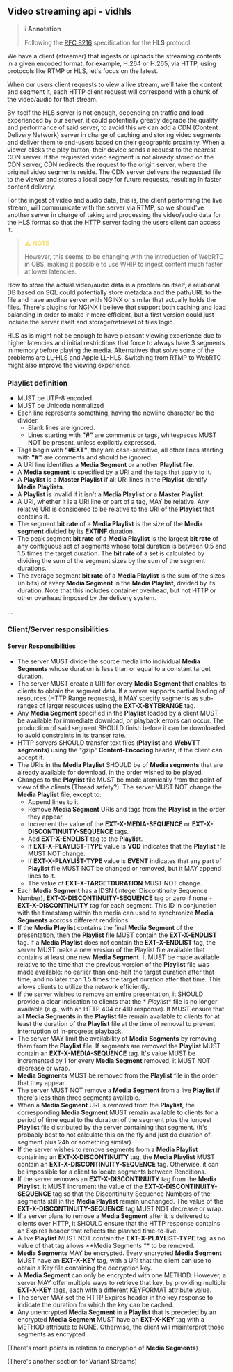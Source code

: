 ## Video streaming api - vidhls

> &#8505; **Annotation**
>
> Following the [RFC 8216](https://datatracker.ietf.org/doc/html/rfc8216) specification for the **HLS** protocol.

We have a client (streamer) that ingests or uploads the streaming contents in a given encoded format, for example, H.264
or H.265, via HTTP, using protocols like RTMP or HLS, let's focus on the latest.

When our users client requests to view a live stream, we'll take the content
and segment it, each HTTP client request will correspond with a chunk of the video/audio
for that stream.

By itself the HLS server is not enough, depending on traffic and load experienced by our server,
it could potentially greatly degrade the quality and performance of said server, to avoid this we can add a CDN
(Content Delivery Network) server in charge of caching and storing video
segments and deliver them to end-users based on their geographic proximity.
When a viewer clicks the play button, their device sends a request to the nearest CDN server. If the requested
video segment is not already stored on the CDN server, CDN redirects the request to the origin server, where the
original
video segments reside. The CDN server delivers the requested file to the viewer and stores a local copy for future
requests,
resulting in faster content delivery.

For the ingest of video and audio data, this is, the client performing the live stream, will communicate with the server
via RTMP, so we should've another server in charge of taking and processing the video/audio data for the HLS format so
that
the HTTP server facing the users client can access it.
> <span style="color:#F5DD67">&#9888; **NOTE**</span>
>
> However, this seems to be changing with the introduction of WebRTC in OBS, making it possible to use WHIP to ingest
> content much faster at lower latencies.

How to store the actual video/audio data is a problem on itself, a relational DB based on SQL could potentially store
metadata and the path/URL to the file and have another server with NGINX or similar that actually holds the files.
There's
plugins for NGINX I believe that support both caching and load balancing in order to make ir more efficient, but a first
version could just include the server itself and storage/retrieval of files logic.

HLS as is might not be enough to have pleasant viewing experience due to higher latencies and initial restrictions that
force
to always have 3 segments in memory before playing the media. Alternatives that solve some of the problems are LL-HLS
and
Apple LL-HLS. Switching from RTMP to WebRTC might also improve the viewing experience.

### Playlist definition

- MUST be UTF-8 encoded.
- MUST be Unicode normalized
- Each line represents something, having the newline character be the divider.
    - Blank lines are ignored.
    - Lines starting with **"#"** are comments or tags, whitespaces MUST NOT be present, unless explicitly expressed.
- Tags begin with **"#EXT"**, they are case-sensitive, all other lines starting with **"#"** are comments and should be
  ignored.
- A URI line identifies a **Media Segment** or another **Playlist file**.
- A **Media segment** is specified by a URI and the tags that apply to it.
- A **Playlist** is a **Master Playlist** if all URI lines in the **Playlist** identify **Media Playlists**.
- A **Playlist** is invalid if it isn't a **Media Playlist** or a **Master Playlist**.
- A URI, whether it is a URI line or part of a tag, MAY be relative. Any relative URI is considered to be relative to
  the
  URI of the **Playlist** that contains it.
- The segment **bit rate** of a **Media Playlist** is the size of the **Media segment** divided by its **EXTINF**
  duration.
- The peak segment **bit rate** of a **Media Playlist** is the largest **bit rate** of any contiguous set of segments
  whose
  total duration is between 0.5 and 1.5 times the target duration. The **bit rate** of a set is calculated by dividing
  the
  sum of the segment sizes by the sum of the segment durations.
- The average segment **bit rate** of a **Media Playlist** is the sum of the sizes (in bits) of every **Media Segment**
  in
  the **Media Playlist**, divided by its duration. Note that this includes container overhead, but not HTTP or other
  overhead
  imposed by the delivery system.

...

### Client/Server responsibilities

#### Server Responsibilities

- The server MUST divide the source media into individual **Media Segments** whose duration is less than or equal to a
  constant target duration.
- The server MUST create a URI for every **Media Segment** that enables its clients to obtain the segment data. If a
  server
  supports partial loading of resources (HTTP Range requests), it MAY specify segments as sub-ranges of larger resources
  using
  the **EXT-X-BYTERANGE** tag.
- Any **Media Segment** specified in the **Playlist** loaded by a client MUST be available for immediate download, or
  playback
  errors can occur. The production of said segment SHOULD finish before it can be downloaded to avoid constraints in its
  transer
  rate.
- HTTP servers SHOULD transfer text files (**Playlist** and **WebVTT segments**) using the "gzip" **Content-Encoding**
  header,
  if the client can accept it.
- The URIs in the **Media Playlist** SHOULD be of **Media segments** that are already available for download, in the
  order
  wished to be played.
- Changes to the **Playlist** file MUST be made atomically from the point of view of the clients (Thread safety?).
  The server MUST NOT change the **Media Playlist** file, except to:
  - Append lines to it.
  - Remove **Media Segment** URIs and tags from the **Playlist** in the order they appear.
  - Increment the value of the **EXT-X-MEDIA-SEQUENCE** or **EXT-X-DISCONTINUITY-SEQUENCE** tags.
  - Add **EXT-X-ENDLIST** tag to the **Playlist**.
  - If **EXT-X-PLAYLIST-TYPE** value is **VOD** indicates that the **Playlist** file MUST NOT change.
  - If **EXT-X-PLAYLIST-TYPE** value is **EVENT** indicates that any part of **Playlist** file MUST NOT be changed or
    removed,
    but it MAY append lines to it.
  - The value of **EXT-X-TARGETDURATION** MUST NOT change.
- Each **Media Segment** has a IDSN (Integer Discontinuity Sequence Number), **EXT-X-DISCONTINUITY-SEQUENCE** tag or
  zero
  if none + **EXT-X-DISCONTINUITY** tag for each segment. This ID in conjunction with the timestamp within the media can
  used
  to synchronize **Media Segments** accross different renditions.
- If the **Media Playlist** contains the final **Media Segment** of the presentation, then the **Playlist** file MUST
  contain
  the **EXT-X-ENDLIST** tag. If a **Media Playlist** does not contain the **EXT-X-ENDLIST** tag, the server MUST make a
  new version
  of the Playlist file available that contains at least one new **Media Segment**. It MUST be made available relative to
  the
  time that the previous version of the **Playlist** file was made available: no earlier than one-half the target
  duration
  after that time, and no later than 1.5 times the target duration after that time. This allows clients to utilize the
  network
  efficiently.
- If the server wishes to remove an entire presentation, it SHOULD provide a clear indication to clients that the *
  *Playlist**
  file is no longer available (e.g., with an HTTP 404 or 410 response). It MUST ensure that all **Media Segments** in
  the **Playlist**
  file remain available to clients for at least the duration of the **Playlist** file at the time of removal to prevent
  interruption
  of in-progress playback.
- The server MAY limit the availability of **Media Segments** by removing them from the **Playlist** file. If segments
  are
  removed the **Playlist** MUST contain an **EXT-X-MEDIA-SEQUENCE** tag. It's value MUST be incremented by 1 for every
  **Media Segment** removed, it MUST NOT decrease or wrap.
- **Media Segments** MUST be removed from the **Playlist** file in the order that they appear.
- The server MUST NOT remove a **Media Segment** from a live **Playlist** if there's less than three segments available.
- When a **Media Segment** URI is removed from the **Playlist**, the corresponding **Media Segment** MUST remain
  available
  to clients for a period of time equal to the duration of the segment plus the longest **Playlist** file distributed by
  the
  server containing that segment. (It's probably best to not calculate this on the fly and just do duration of segment
  plus 24h
  or something similar)
- If the server wishes to remove segments from a **Media Playlist** containing an **EXT-X-DISCONTINUITY** tag, the
  **Media Playlist** MUST contain an **EXT-X-DISCONTINUITY-SEQUENCE** tag. Otherwise, it can be impossible for a client
  to
  locate segments between Renditions.
- If the server removes an **EXT-X-DISCONTINUITY** tag from the **Media Playlist**, it MUST increment the value of the
  **EXT-X-DISCONTINUITY-SEQUENCE** tag so that the Discontinuity Sequence Numbers of the segments still in the **Media
  Playlist**
  remain unchanged. The value of the **EXT-X-DISCONTINUITY-SEQUENCE** tag MUST NOT decrease or wrap.
- If a server plans to remove a **Media Segment** after it is delivered to clients over HTTP, it SHOULD ensure that the
  HTTP response contains an Expires header that reflects the planned time-to-live.
- A live **Playlist** MUST NOT contain the **EXT-X-PLAYLIST-TYPE** tag, as no value of that tag allows **Media Segments
  **
  to be removed.
- **Media Segments** MAY be encrypted. Every encrypted **Media Segment** MUST have an **EXT-X-KEY** tag, with a URI that
  the client can use to obtain a Key file containing the decryption key.
- A **Media Segment** can only be encrypted with one METHOD. However, a server MAY offer multiple ways to retrieve that
  key,
  by providing multiple **EXT-X-KEY** tags, each with a different KEYFORMAT attribute value.
- The server MAY set the HTTP Expires header in the key response to indicate the duration for which the key can be
  cached.
- Any unencrypted **Media Segment** in a **Playlist** that is preceded by an encrypted **Media Segment** MUST have an
  **EXT-X-KEY** tag with a METHOD attribute to NONE. Otherwise, the client will misinterpret those segments as
  encrypted.

(There's more points in relation to encryption of **Media Segments**)

(There's another section for Variant Streams)

